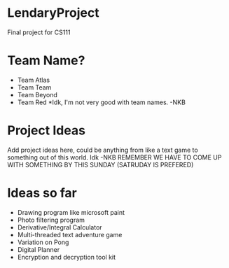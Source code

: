 # LendaryProject
Final project for CS111
# Team Name?
 * Team Atlas
 * Team Team
 * Team Beyond
 * Team Red
 *Idk, I'm not very good with team names. -NKB
# Project Ideas
 Add project ideas here, could be anything from like a text game to something out of this world. Idk -NKB
 REMEMBER WE HAVE TO COME UP WITH SOMETHING BY THIS SUNDAY (SATRUDAY IS PREFERED)
# Ideas so far
 * Drawing program like microsoft paint
 * Photo filtering program
 * Derivative/Integral Calculator
 * Multi-threaded text adventure game
 * Variation on Pong
 * Digital Planner
 * Encryption and decryption tool kit
